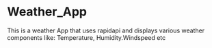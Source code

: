 # Weather_App
This is a weather App that uses rapidapi and displays various weather components like: Temperature, Humidity.Windspeed etc

